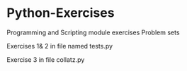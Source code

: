 # Python-Exercises
Programming and Scripting module exercises
Problem sets

Exercises 1& 2 in file named tests.py

Exercise 3 in file collatz.py
